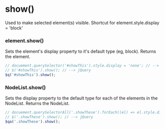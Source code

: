 # show()
Used to make selected element(s) visible.
Shortcut for element.style.display = 'block'

### element.show()
Sets the element's display property to it's default type (eg, block). Returns the element.

```javascript
// docuement.querySelector('#showThis').style.display = 'none'; // --> Vanilla JS
// $('#showThis').show(); // --> jQuery
$q('#showThis').show();
```

### NodeList.show()
Sets the display property to the default type for each of the elements in the NodeList. Returns the NodeList.

```javascript
// docuement.querySelectorAll('.showThese').forEach((el) => el.style.display = 'block'); // --> Vanilla JS
// $('.showThese').show(); // --> jQuery
$qa('.showThese').show();
```
